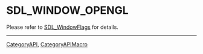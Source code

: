 # SDL_WINDOW_OPENGL

Please refer to [SDL_WindowFlags](SDL_WindowFlags) for details.

----
[CategoryAPI](CategoryAPI), [CategoryAPIMacro](CategoryAPIMacro)


